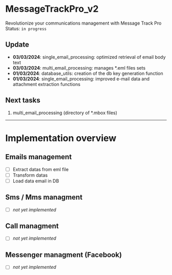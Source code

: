 # MessageTrackPro_v2
Revolutionize your communications management with Message Track Pro<br>
Status: `in progress`<br>

## Update
- **03/03/2024**: single_email_processing: optimized retrieval of email body text
- **03/03/2024**: multi_email_processing: manages *.eml files sets
- **01/03/2024**: database_utils: creation of the db key generation function
- **01/03/2024**: single_email_processing: improved e-mail data and attachment extraction functions

## Next tasks
1. multi_email_processing (directory of *.mbox files)
_____________________________________________________________________
# Implementation overview
## Emails management
- [ ] Extract datas from eml file
- [ ] Transform datas
- [ ] Load data email in DB

## Sms / Mms managment
- [ ] *not yet implemented*

## Call managment
- [ ] *not yet implemented*

## Messenger managment (Facebook)
- [ ] *not yet implemented*